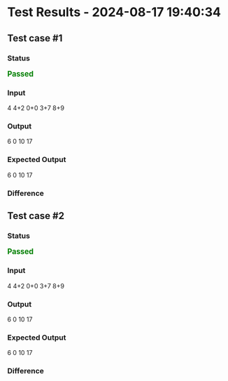 # Test Results - 2024-08-17 19:40:34
## Test case #1

### Status
<span style="color:green; font-weight:bold; font-size:larger;">Passed</span>

### Input
4
4+2
0+0
3+7
8+9


### Output
6
0
10
17

### Expected Output
6
0
10
17

### Difference

## Test case #2

### Status
<span style="color:green; font-weight:bold; font-size:larger;">Passed</span>

### Input
4
4+2
0+0
3+7
8+9


### Output
6
0
10
17

### Expected Output
6
0
10
17

### Difference

